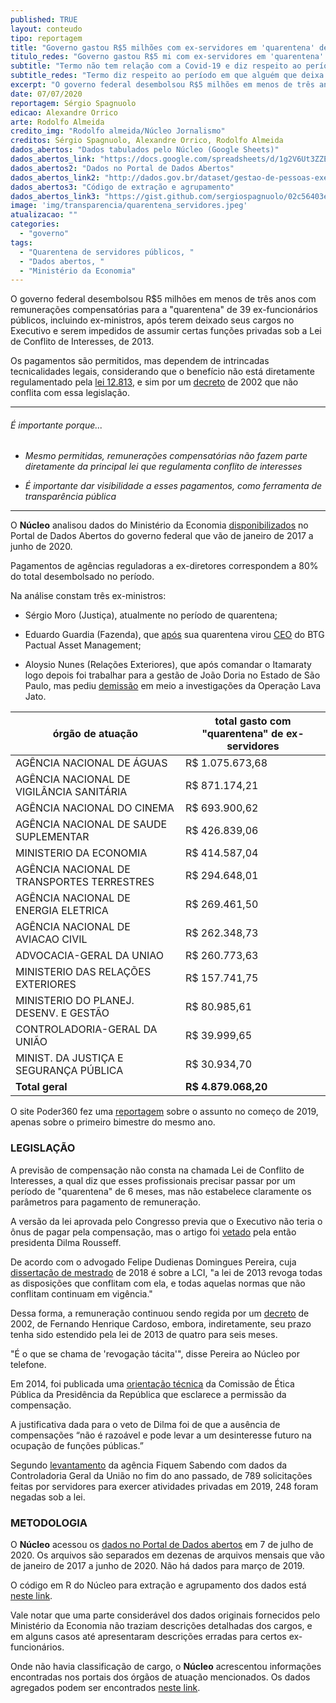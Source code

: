 ```yaml
---
published: TRUE
layout: conteudo
tipo: reportagem
title: "Governo gastou R$5 milhões com ex-servidores em 'quarentena' desde 2017"
titulo_redes: "Governo gastou R$5 mi com ex-servidores em 'quarentena' desde 2017"
subtitle: "Termo não tem relação com a Covid-19 e diz respeito ao período em que alguém que deixa um cargo público e continua sendo remunerado para não assumir certas funções privadas; pagamentos são legais, ex-ministro Sérgio Moro está na lista."
subtitle_redes: "Termo diz respeito ao período em que alguém que deixa um cargo público."
excerpt: "O governo federal desembolsou R$5 milhões em menos de três anos com remunerações compensatórias para a 'quarentena' de 39 ex-funcionários públicos, incluindo ex-ministros, após terem deixado seus cargos no Executivo e serem impedidos de assumir certas funções privadas sob a Lei de Conflito de Interesses, de 2013."
date: 07/07/2020
reportagem: Sérgio Spagnuolo
edicao: Alexandre Orrico
arte: Rodolfo Almeida
credito_img: "Rodolfo almeida/Núcleo Jornalismo"
creditos: Sérgio Spagnuolo, Alexandre Orrico, Rodolfo Almeida
dados_abertos: "Dados tabulados pelo Núcleo (Google Sheets)"
dados_abertos_link: "https://docs.google.com/spreadsheets/d/1g2V6Ut3ZZEsfXVARppLhZIHWtDWIgDH9a4wgqgGb-Fc/edit#gid=2027944809"
dados_abertos2: "Dados no Portal de Dados Abertos"
dados_abertos_link2: "http://dados.gov.br/dataset/gestao-de-pessoas-executivo-federal-quarentena-ex-dirigentes-das-agencias-reguladoras"
dados_abertos3: "Código de extração e agrupamento"
dados_abertos_link3: "https://gist.github.com/sergiospagnuolo/02c56403e455c19d8c6ee25ec1fd582f"
image: 'img/transparencia/quarentena_servidores.jpeg'
atualizacao: ""
categories:
  - "governo"
tags:
  - "Quarentena de servidores públicos, "
  - "Dados abertos, "
  - "Ministério da Economia"
---
```


O governo federal desembolsou R$5 milhões em menos de três anos com remunerações compensatórias para a "quarentena" de 39 ex-funcionários públicos, incluindo ex-ministros, após terem deixado seus cargos no Executivo e serem impedidos de assumir certas funções privadas sob a Lei de Conflito de Interesses, de 2013.

Os pagamentos são permitidos, mas dependem de intrincadas tecnicalidades legais, considerando que o benefício não está diretamente regulamentado pela [lei 12.813](http://www.planalto.gov.br/ccivil_03/_ato2011-2014/2013/lei/l12813.htm), e sim por um [decreto](http://www.planalto.gov.br/ccivil_03/decreto/2002/D4187.htm) de 2002 que não conflita com essa legislação.

---

###### É importante porque...

- *Mesmo permitidas, remunerações compensatórias não fazem parte diretamente da principal lei que regulamenta conflito de interesses*

- *É importante dar visibilidade a esses pagamentos, como ferramenta de transparência pública*

---

O **Núcleo** analisou dados do Ministério da Economia [disponibilizados](http://dados.gov.br/dataset/gestao-de-pessoas-executivo-federal-quarentena-ex-dirigentes-das-agencias-reguladoras) no Portal de Dados Abertos do governo federal que vão de janeiro de 2017 a junho de 2020.

Pagamentos de agências reguladoras a ex-diretores correspondem a 80% do total desembolsado no período.

Na análise constam três ex-ministros:

- Sérgio Moro (Justiça), atualmente no período de quarentena;

- Eduardo Guardia (Fazenda), que [após](https://veja.abril.com.br/blog/radar/ex-ministro-da-fazenda-sera-socio-do-btg-pactual/) sua quarentena virou [CEO](https://www.bloomberg.com/profile/person/2126991) do BTG Pactual Asset Management;

- Aloysio Nunes (Relações Exteriores), que após comandar o Itamaraty logo depois foi trabalhar para a gestão de João Doria no Estado de São Paulo, mas pediu [demissão](https://g1.globo.com/sp/sao-paulo/noticia/2019/02/19/aloysio-nunes-pede-demissao-da-presidencia-da-investsp.ghtml) em meio a investigações da Operação Lava Jato.

| órgão de atuação                           | total gasto com "quarentena" de ex-servidores |
|--------------------------------------------|-----------------------------------------------|
| AGÊNCIA NACIONAL DE ÁGUAS                  | R$ 1.075.673,68                               |
| AGÊNCIA NACIONAL DE VIGILÂNCIA SANITÁRIA   | R$ 871.174,21                                 |
| AGÊNCIA NACIONAL DO CINEMA                 | R$ 693.900,62                                 |
| AGÊNCIA NACIONAL DE SAUDE SUPLEMENTAR      | R$ 426.839,06                                 |
| MINISTERIO DA ECONOMIA                     | R$ 414.587,04                                 |
| AGÊNCIA NACIONAL DE TRANSPORTES TERRESTRES | R$ 294.648,01                                 |
| AGÊNCIA NACIONAL DE ENERGIA ELETRICA       | R$ 269.461,50                                 |
| AGÊNCIA NACIONAL DE AVIACAO CIVIL          | R$ 262.348,73                                 |
| ADVOCACIA-GERAL DA UNIAO                   | R$ 260.773,63                                 |
| MINISTERIO DAS RELAÇÕES EXTERIORES         | R$ 157.741,75                                 |
| MINISTERIO DO PLANEJ. DESENV. E GESTÃO     | R$ 80.985,61                                  |
| CONTROLADORIA-GERAL DA UNIÃO               | R$ 39.999,65                                  |
| MINIST. DA JUSTIÇA E SEGURANÇA PÚBLICA     | R$ 30.934,70                                  |
| **Total geral**                            | **R$ 4.879.068,20**                           |

O site Poder360 fez uma [reportagem](https://www.poder360.com.br/economia/governo-gastou-r-12-milhao-com-quarentena-no-1o-bimestre/) sobre o assunto no começo de 2019, apenas sobre o primeiro bimestre do mesmo ano.

### LEGISLAÇÃO

A previsão de compensação não consta na chamada Lei de Conflito de Interesses, a qual diz que esses profissionais precisar passar por um período de "quarentena" de 6 meses, mas não estabelece claramente os parâmetros para pagamento de remuneração.

A versão da lei aprovada pelo Congresso previa que o Executivo não teria o ônus de pagar pela compensação, mas o artigo foi [vetado](http://www.planalto.gov.br/ccivil_03/_ato2011-2014/2013/Msg/VEP-188.htm) pela então presidenta Dilma Rousseff.

De acordo com o advogado Felipe Dudienas Domingues Pereira, cuja [dissertação de mestrado](https://tede2.pucsp.br/bitstream/handle/21038/2/Felipe%20Dudienas%20Domingues%20Pereira.pdf) de 2018 é sobre a LCI, "a lei de 2013 revoga todas as disposições que conflitam com ela, e todas aquelas normas que não conflitam continuam em vigência."

Dessa forma, a remuneração continuou sendo regida por um [decreto](http://www.planalto.gov.br/ccivil_03/decreto/2002/D4187.htm) de 2002, de Fernando Henrique Cardoso, embora, indiretamente, seu prazo tenha sido estendido pela lei de 2013 de quatro para seis meses.

"É o que se chama de 'revogação tácita'", disse Pereira ao Núcleo por telefone.

Em 2014, foi publicada uma [orientação técnica](http://etica.planalto.gov.br/menu-de-apoio/ultimas-noticias/ultimas_noticias/2014/nota-de-orientacao-no-1-de-29-de-janeiro-de-2014-.pdf/view) da Comissão de Ética Pública da Presidência da República que esclarece a permissão da compensação.

A justificativa dada para o veto de Dilma foi de que a ausência de compensações “não é razoável e pode levar a um desinteresse futuro na ocupação de funções públicas.”

Segundo [levantamento](https://fiquemsabendo.substack.com/p/melhorando-dados-pblicos-cgu-v-conflito) da agência Fiquem Sabendo com dados da Controladoria Geral da União no fim do ano passado, de 789 solicitações feitas por servidores para exercer atividades privadas em 2019, 248 foram negadas sob a lei.

### METODOLOGIA
O **Núcleo** acessou os [dados no Portal de Dados abertos](http://dados.gov.br/dataset/gestao-de-pessoas-executivo-federal-quarentena-ex-dirigentes-das-agencias-reguladoras) em 7 de julho de 2020. Os arquivos são separados em dezenas de arquivos mensais que vão de janeiro de 2017 a junho de 2020. Não há dados para março de 2019.

O código em R do Núcleo para extração e agrupamento dos dados está [neste link](https://gist.github.com/sergiospagnuolo/02c56403e455c19d8c6ee25ec1fd582f).

Vale notar que uma parte considerável dos dados originais fornecidos pelo Ministério da Economia não traziam descrições detalhadas dos cargos, e em alguns casos até apresentaram descrições erradas para certos ex-funcionários.

Onde não havia classificação de cargo, o **Núcleo** acrescentou informações encontradas nos portais dos órgãos de atuação mencionados. Os dados agregados podem ser encontrados [neste link](https://docs.google.com/spreadsheets/d/1g2V6Ut3ZZEsfXVARppLhZIHWtDWIgDH9a4wgqgGb-Fc/edit?usp=sharing).
